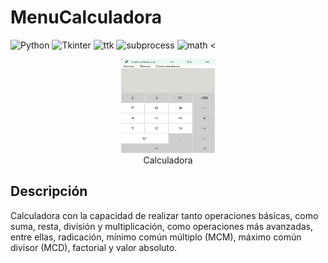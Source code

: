 # MenuCalculadora
![Python](https://img.shields.io/badge/Python-3.11-blue)
![Tkinter](https://img.shields.io/badge/Tkinter-GUI-orange)
![ttk](https://img.shields.io/badge/ttk-module-green)
![subprocess](https://img.shields.io/badge/subprocess-module-orange)
![math](https://img.shields.io/badge/math-module-yellow)
<<figure>
  <center>
    <img src="imagenes/CalculadoraIMG.png" alt="Calculadora" width=150 height=150/>
    <figcaption>Calculadora</figcaption>
  </center>
</figure>


## Descripción
Calculadora con la capacidad de realizar tanto operaciones básicas, como suma, resta, división y multiplicación, como operaciones más avanzadas, entre ellas, radicación, mínimo común múltiplo (MCM), máximo común divisor (MCD), factorial y valor absoluto.



